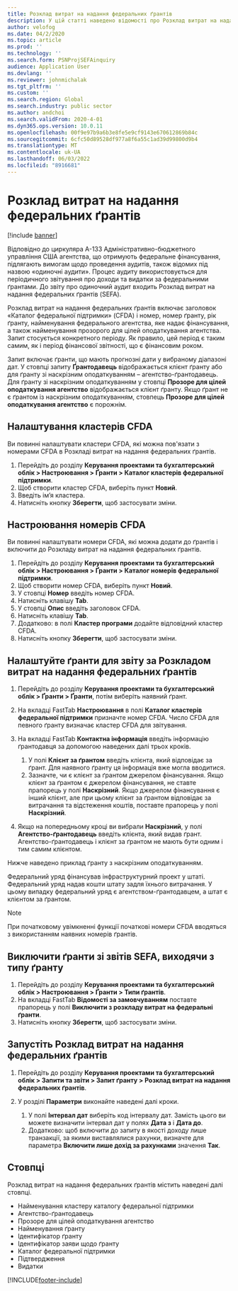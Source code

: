 ```yaml
---
title: Розклад витрат на надання федеральних ґрантів
description: У цій статті наведено відомості про Розклад витрат на надання федеральних ґрантів.
author: velofog
ms.date: 04/2/2020
ms.topic: article
ms.prod: ''
ms.technology: ''
ms.search.form: PSNProjSEFAinquiry
audience: Application User
ms.devlang: ''
ms.reviewer: johnmichalak
ms.tgt_pltfrm: ''
ms.custom: ''
ms.search.region: Global
ms.search.industry: public sector
ms.author: andchoi
ms.search.validFrom: 2020-4-01
ms.dyn365.ops.version: 10.0.11
ms.openlocfilehash: 00f9e97b9a6b3e8fe5e9cf9143e670612869b84c
ms.sourcegitcommit: 6cfc50d89528df977a8f6a55c1ad39d99800d9b4
ms.translationtype: MT
ms.contentlocale: uk-UA
ms.lasthandoff: 06/03/2022
ms.locfileid: "8916681"
---
```

# <a name="schedule-of-expenditures-of-federal-awards-inquiry"></a>Розклад витрат на надання федеральних ґрантів

[!include [banner](../includes/banner.md)]

Відповідно до циркуляра A-133 Адміністративно-бюджетного управління США агентства, що отримують федеральне фінансування, підлягають вимогам щодо проведення аудитів, також відомих під назвою «одиночні аудити». Процес аудиту використовується для періодичного звітування про доходи та видатки за федеральними ґрантами. До звіту про одиночний аудит входить Розклад витрат на надання федеральних ґрантів (SEFA).

Розклад витрат на надання федеральних ґрантів включає заголовок «Каталог федеральної підтримки» (CFDA) і номер, номер ґранту, рік ґранту, найменування федерального агентства, яке надає фінансування, а також найменування прозорого для цілей оподаткування агентства. Запит стосується конкретного періоду. Як правило, цей період є таким самим, як і період фінансової звітності, що є фінансовим роком.

Запит включає ґранти, що мають прогнозні дати у вибраному діапазоні дат. У стовпці запиту **Ґрантодавець** відображається клієнт ґранту або для ґранту зі наскрізним оподаткуванням – агентство-ґрантодавець. Для ґранту зі наскрізним оподаткуванням у стовпці **Прозоре для цілей оподаткування агентство** відображається клієнт ґранту. Якщо ґрант не є ґрантом із наскрізним оподаткуванням, стовпець **Прозоре для цілей оподаткування агентство** є порожнім.

## <a name="set-up-the-cfda-clusters"></a>Налаштування кластерів CFDA

Ви повинні налаштувати кластери CFDA, які можна пов'язати з номерами CFDA в Розкладі витрат на надання федеральних ґрантів.

1. Перейдіть до розділу **Керування проектами та бухгалтерський облік \> Настроювання \> Ґранти \> Каталог кластерів федеральної підтримки**.
2. Щоб створити кластер CFDA, виберіть пункт **Новий**.
3. Введіть ім’я кластера.
4. Натисніть кнопку **Зберегти**, щоб застосувати зміни.

## <a name="set-up-cfda-numbers"></a>Настроювання номерів CFDA

Ви повинні налаштувати номери CFDA, які можна додати до ґрантів і включити до Розкладу витрат на надання федеральних ґрантів.

1. Перейдіть до розділу **Керування проектами та бухгалтерський облік \> Настроювання \> Ґранти \> Каталог номерів федеральної підтримки**.
2. Щоб створити номер CFDA, виберіть пункт **Новий**.
3. У стовпці **Номер** введіть номер CFDA.
4. Натисніть клавішу **Tab**.
5. У стовпці **Опис** введіть заголовок CFDA.
6. Натисніть клавішу **Tab**.
7. Додатково: в полі **Кластер програми** додайте відповідний кластер CFDA.
8. Натисніть кнопку **Зберегти**, щоб застосувати зміни.

## <a name="set-up-grants-to-report-for-the-schedule-of-expenditures-of-federal-awards-inquiry"></a>Налаштуйте ґранти для звіту за Розкладом витрат на надання федеральних ґрантів

1. Перейдіть до розділу **Керування проектами та бухгалтерський облік \> Ґранти \> Ґранти**, потім виберіть наявний ґрант.
2. На вкладці FastTab **Настроювання** в полі **Каталог кластерів федеральної підтримки** призначте номер CFDA. Число CFDA для певного ґранту визначає кластер CFDA для звітування.
3. На вкладці FastTab **Контактна інформація** введіть інформацію ґрантодавця за допомогою наведених далі трьох кроків.

    1. У полі **Клієнт за ґрантом** введіть клієнта, який відповідає за ґрант. Для наявного ґранту ця інформація вже могла вводитися.
    2. Зазначте, чи є клієнт за ґрантом джерелом фінансування. Якщо клієнт за ґрантом є джерелом фінансування, не ставте прапорець у полі **Наскрізний**. Якщо джерелом фінансування є інший клієнт, але при цьому клієнт за ґрантом відповідає за витрачання та відстеження коштів, поставте прапорець у полі **Наскрізний**.

4. Якщо на попередньому кроці ви вибрали **Наскрізний**, у полі **Агентство-ґрантодавець** введіть клієнта, який видав ґрант. Агентство-ґрантодавець і клієнт за ґрантом не мають бути одним і тим самим клієнтом.

Нижче наведено приклад ґранту з наскрізним оподаткуванням.

Федеральний уряд фінансував інфраструктурний проект у штаті. Федеральний уряд надав кошти штату задля їхнього витрачання. У цьому випадку федеральний уряд є агентством-ґрантодавцем, а штат є клієнтом за ґрантом.

> [!NOTE] 
> При початковому увімкненні функції початкові номери CFDA вводяться з використанням наявних номерів ґрантів.

## <a name="exclude-grants-from-sefa-reporting-based-on-the-grant-type"></a>Виключити ґранти зі звітів SEFA, виходячи з типу ґранту

1. Перейдіть до розділу **Керування проектами та бухгалтерський облік \> Настроювання \> Ґранти \> Типи ґрантів**.
2. На вкладці FastTab **Відомості за замовчуванням** поставте прапорець у полі **Виключити з розкладу витрат на федеральні ґранти**.
3. Натисніть кнопку **Зберегти**, щоб застосувати зміни.

## <a name="run-the-schedule-of-expenditures-of-federal-awards-inquiry"></a>Запустіть Розклад витрат на надання федеральних ґрантів

1. Перейдіть до розділу **Керування проектами та бухгалтерський облік \> Запити та звіти \> Запит ґранту \> Розклад витрат на надання федеральних ґрантів**.
2. У розділі **Параметри** виконайте наведені далі кроки.

    1. У полі **Інтервал дат** виберіть код інтервалу дат. Замість цього ви можете визначити інтервал дат у полях **Дата з** і **Дата до**.
    2. Додатково: щоб включити до запиту в якості доходу лише транзакції, за якими виставлялися рахунки, визначте для параметра **Включити лише дохід за рахунками** значення **Так**.

## <a name="columns"></a>Стовпці

Розклад витрат на надання федеральних ґрантів містить наведені далі стовпці.

- Найменування кластеру каталогу федеральної підтримки
- Агентство-ґрантодавець
- Прозоре для цілей оподаткування агентство
- Найменування ґранту
- Ідентифікатор ґранту
- Ідентифікатор заяви щодо ґранту
- Каталог федеральної підтримки
- Підтвердження
- Видатки


[!INCLUDE[footer-include](../includes/footer-banner.md)]